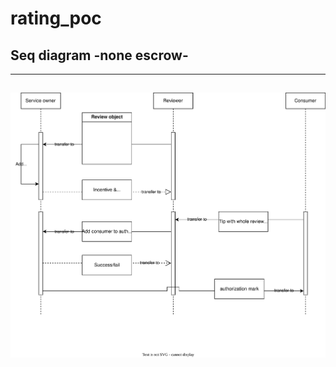 # rating_poc

## Seq diagram -none escrow- 
-----
![none_escrow](Seq%20Diagram-none%20use%20escrow.drawio.svg)
-----